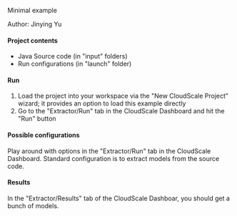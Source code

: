 Minimal example 

Author: Jinying Yu

#### Project contents 

- Java Source code (in "input"  folders)
- Run configurations (in "launch" folder)

#### Run
1. Load the project into your workspace via the "New CloudScale Project" wizard; it provides an option to load this example directly
2. Go to the "Extractor/Run" tab in the CloudScale Dashboard and hit the "Run" button

#### Possible configurations 
Play around with options in the "Extractor/Run" tab in the CloudScale Dashboard. Standard configuration is to extract models from the source code.

#### Results
In the "Extractor/Results" tab of the CloudScale Dashboar, you should get a bunch of models.





